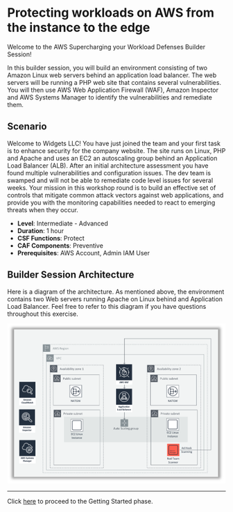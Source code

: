 # Protecting workloads on AWS from the instance to the edge

Welcome to the AWS Supercharging your Workload Defenses Builder Session!

In this builder session, you will build an environment consisting of two Amazon Linux web servers behind an application load balancer. The web servers will be running a PHP web site that contains several vulnerabilities. You will then use AWS Web Application Firewall (WAF), Amazon Inspector and AWS Systems Manager to identify the vulnerabilities and remediate them.

## Scenario

Welcome to Widgets LLC! You have just joined the team and your first task is to enhance security for the company website. The site runs on Linux, PHP and Apache and uses an EC2 an autoscaling group behind an Application Load Balancer (ALB). After an initial architecture assessment you have found multiple vulnerabilities and configuration issues. The dev team is swamped and will not be able to remediate code level issues for several weeks. Your mission in this workshop round is to build an effective set of controls that mitigate common attack vectors against web applications, and provide you with the monitoring capabilities needed to react to emerging threats when they occur.


* **Level**: Intermediate - Advanced
* **Duration**: 1 hour
* **CSF Functions**: Protect
* **CAF Components**: Preventive
* **Prerequisites**: AWS Account, Admin IAM User

## Builder Session Architecture

Here is a diagram of the architecture.  As mentioned above, the environment contains two Web servers running Apache on Linux behind and Application Load Balancer.  Feel free to refer to this diagram if you have questions throughout this exercise. 

![Workshop Architecture](images/pww-diagram.png)

---

Click [here](getting-started.md) to proceed to the Getting Started phase.
